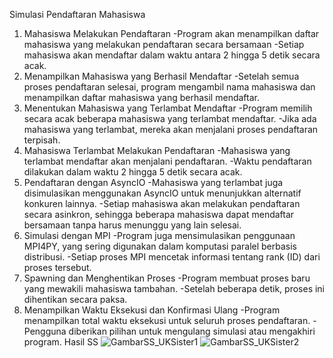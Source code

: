 Simulasi Pendaftaran Mahasiswa

1. Mahasiswa Melakukan Pendaftaran
-Program akan menampilkan daftar mahasiswa yang melakukan pendaftaran secara bersamaan
-Setiap mahasiswa akan mendaftar dalam waktu antara 2 hingga 5 detik secara acak.
2. Menampilkan Mahasiswa yang Berhasil Mendaftar
-Setelah semua proses pendaftaran selesai, program mengambil nama mahasiswa dan menampilkan daftar mahasiswa yang berhasil mendaftar.
3. Menentukan Mahasiswa yang Terlambat Mendaftar
-Program memilih secara acak beberapa mahasiswa yang terlambat mendaftar.
-Jika ada mahasiswa yang terlambat, mereka akan menjalani proses pendaftaran terpisah.
4. Mahasiswa Terlambat Melakukan Pendaftaran
-Mahasiswa yang terlambat mendaftar akan menjalani pendaftaran.
-Waktu pendaftaran dilakukan dalam waktu 2 hingga 5 detik secara acak.
5. Pendaftaran dengan AsyncIO
-Mahasiswa yang terlambat juga disimulasikan menggunakan AsyncIO untuk menunjukkan alternatif konkuren lainnya.
-Setiap mahasiswa akan melakukan pendaftaran secara asinkron, sehingga beberapa mahasiswa dapat mendaftar bersamaan tanpa harus menunggu yang lain selesai.
6. Simulasi dengan MPI
-Program juga mensimulasikan penggunaan MPI4PY, yang sering digunakan dalam komputasi paralel berbasis distribusi.
-Setiap proses MPI mencetak informasi tentang rank (ID) dari proses tersebut.
7. Spawning dan Menghentikan Proses
-Program membuat proses baru yang mewakili mahasiswa tambahan.
-Setelah beberapa detik, proses ini dihentikan secara paksa.
8. Menampilkan Waktu Eksekusi dan Konfirmasi Ulang
-Program menampilkan total waktu eksekusi untuk seluruh proses pendaftaran.
-Pengguna diberikan pilihan untuk mengulang simulasi atau mengakhiri program.
Hasil SS
![GambarSS_UKSister1](https://github.com/user-attachments/assets/cb483199-8d11-40b0-9e6c-cc0f2dbf025d)
![GambarSS_UKSister2](https://github.com/user-attachments/assets/c6ec96cd-8877-4edd-99a7-9b9d3f0c970d)

